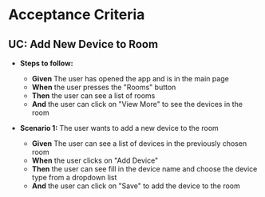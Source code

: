# Acceptance Criteria

## UC: Add New Device to Room

- **Steps to follow:**
    - **Given** The user has opened the app and is in the main page
    - **When** the user presses the "Rooms" button
    - **Then** the user can see a list of rooms
    - **And** the user can click on "View More" to see the devices in the room


- **Scenario 1:** The user wants to add a new device to the room
    - **Given** The user can see a list of devices in the previously chosen room
    - **When** the user clicks on "Add Device"
    - **Then** the user can see fill in the device name and choose the device type from a dropdown list
    - **And** the user can click on "Save" to add the device to the room